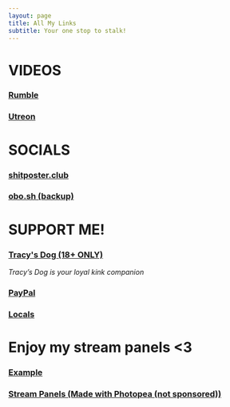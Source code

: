 ```yaml
---
layout: page
title: All My Links
subtitle: Your one stop to stalk!
---
```


# VIDEOS

### [Rumble](https://rumble.com/c/c-1653185)

### [Utreon](https://utreon.com/c/Nihil)

# SOCIALS

### [shitposter.club](https://shitposter.club/Nihil)

### [obo.sh (backup)](https://obo.sh/web/@nihil)

# SUPPORT ME!

### [Tracy's Dog (18+ ONLY)](https://tracysdog.com?sca_ref=2626215.7x1nDwU2gq)
<i>Tracy’s Dog is your loyal kink companion</i>

### [PayPal](https://www.paypal.me/dnihil)

### [Locals](https://thethroneroom.locals.com/)

# Enjoy my stream panels <3

### [Example](https://animeis.life/KBIN.png)

### [Stream Panels (Made with Photopea (not sponsored))](https://animeis.life/4Rwg.7z)
